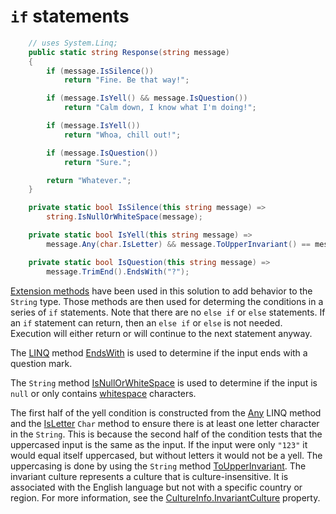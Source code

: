 # `if` statements

```csharp
    // uses System.Linq;
    public static string Response(string message)
    {
        if (message.IsSilence())
            return "Fine. Be that way!";

        if (message.IsYell() && message.IsQuestion())
            return "Calm down, I know what I'm doing!";

        if (message.IsYell())
            return "Whoa, chill out!";

        if (message.IsQuestion())
            return "Sure.";

        return "Whatever.";
    }

    private static bool IsSilence(this string message) =>
        string.IsNullOrWhiteSpace(message);

    private static bool IsYell(this string message) =>
        message.Any(char.IsLetter) && message.ToUpperInvariant() == message;

    private static bool IsQuestion(this string message) =>
        message.TrimEnd().EndsWith("?");
```

[Extension methods][extension-methods] have been used in this solution to add behavior to the `String` type.
Those methods are then used for determing the conditions in a series of `if` statements.
Note that there are no `else if` or `else` statements.
If an `if` statement can return, then an `else if` or `else` is not needed.
Execution will either return or will continue to the next statement anyway.

The [LINQ][linq] method [EndsWith][endswith] is used to determine if the input ends with a question mark.

The `String` method [IsNullOrWhiteSpace][isnullorwhitespace] is used to determine if the input is `null` or only contains [whitespace][whitespace] characters.

The first half of the yell condition is constructed from the [Any][any] LINQ method and the [IsLetter][isletter] `Char` method to ensure there is at least one letter character in the `String`.
This is because the second half of the condition tests that the uppercased input is the same as the input.
If the input were only `"123"` it would equal itself uppercased, but without letters it would not be a yell.
The uppercasing is done by using the `String` method [ToUpperInvariant][toupperinvariant].
The invariant culture represents a culture that is culture-insensitive.
It is associated with the English language but not with a specific country or region.
For more information, see the [CultureInfo.InvariantCulture][invariantculture] property.

[extension-methods]: https://learn.microsoft.com/en-us/dotnet/csharp/programming-guide/classes-and-structs/extension-methods
[linq]: https://learn.microsoft.com/en-us/dotnet/csharp/programming-guide/concepts/linq/
[endswith]: https://learn.microsoft.com/en-us/dotnet/api/system.string.endswith
[isnullorwhitespace]: https://learn.microsoft.com/en-us/dotnet/api/system.string.isnullorwhitespace
[whitespace]: https://www.oreilly.com/library/view/programming-c/0596001177/ch03s04.html
[any]: https://learn.microsoft.com/en-us/dotnet/api/system.linq.enumerable.any
[isletter]: https://learn.microsoft.com/en-us/dotnet/api/system.char.isletter
[toupperinvariant]: https://learn.microsoft.com/en-us/dotnet/api/system.string.toupperinvariant
[invariantculture]: https://learn.microsoft.com/en-us/dotnet/api/system.globalization.cultureinfo.invariantculture
